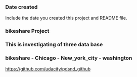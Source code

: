 ### Date created
Include the date you created this project and README file.


### bikeshare Project


### This is investigating of three data base


### bikeshare - Chicago - New_york_city - washington


https://github.com/udacity/pdsnd_github
